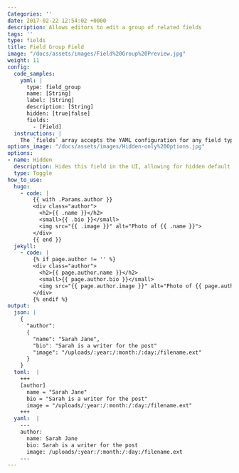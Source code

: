 ```yaml
---
Categories: ''
date: 2017-02-22 12:54:02 +0000
description: Allows editors to edit a group of related fields
tags: ''
type: fields
title: Field Group Field 
image: "/docs/assets/images/Field%20Group%20Preview.jpg"
weight: 11
config:
  code_samples:
    yaml: |
      type: field_group
      name: [String]
      label: [String]
      description: [String]
      hidden: [true|false]
      fields:
        - [Field]
  instructions: |
    The `fields` array accepts the YAML configuration for any field type.
options_image: "/docs/assets/images/Hidden-only%20Options.jpg"
options:
- name: Hidden
  description: Hides this field in the UI, allowing for hidden default values.
  type: Toggle
how_to_use:
  hugo: 
    - code: |
        {{ with .Params.author }}
        <div class="author">
          <h2>{{ .name }}</h2>
          <small>{{ .bio }}</small>
          <img src="{{ .image }}" alt="Photo of {{ .name }}">
        </div>
        {{ end }}
  jekyll: 
    - code: |
        {% if page.author != '' %}
        <div class="author">
          <h2>{{ page.author.name }}</h2>
          <small>{{ page.author.bio }}</small>
          <img src="{{ page.author.image }}" alt="Photo of {{ page.author.name }}">
        </div>
        {% endif %} 
output:
  json: |
    {
      "author":
      {
        "name": "Sarah Jane",
        "bio": "Sarah is a writer for the post"
        "image": "/uploads/:year:/:month:/:day:/filename.ext"
      }
    }
  toml:  |
    +++
    [author]
      name = "Sarah Jane"
      bio = "Sarah is a writer for the post"
      image = "/uploads/:year:/:month:/:day:/filename.ext"
    +++
  yaml:  |
    ---
    author: 
      name: Sarah Jane
      bio: Sarah is a writer for the post
      image: /uploads/:year:/:month:/:day:/filename.ext
    ---
---
```

